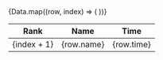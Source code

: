  <table className=" w-[400px] bg-gradient-to-tr from-[#8E55D8] to-[#5760E3] shadow-2xl rounded-lg overflow-hidden  border py-40 mx-8">
          <thead>
            <tr className="py-40 mx-8 w-4 text-xl mb-20 border text-center text-white">
              <th>Rank</th>
              <th>Name</th>
              <th>Time</th>
            </tr>
          </thead>
          <tbody>
            {Data.map((row, index) => (
              <tr
                className="text-center text-white text-base font-semibold tracking-wide"
                key={row.name}
                style={{
                  background:
                    index === 0
                      ? 'gold'
                      : index === 1
                      ? 'silver'
                      : index === 2
                      ? 'red'
                      : '',
                }}
              >
                <td>{index + 1}</td>
                <td>{row.name}</td>
                <td className="text-yellow-500">{row.time}</td>
              </tr>
            ))}
          </tbody>
        </table>
